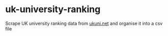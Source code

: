 # uk-university-ranking
Scrape UK university ranking data from [ukuni.net](https://ukuni.net/) and organise it into a csv file
